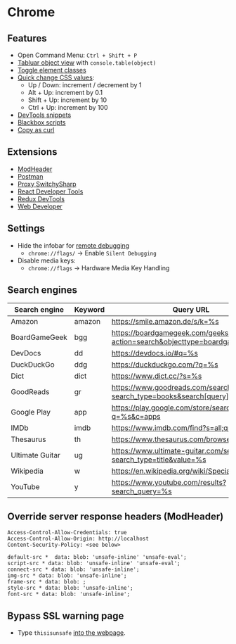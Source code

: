 # Chrome

## Features

- Open Command Menu: `Ctrl + Shift + P`
- [Tabluar object view](https://umaar.com/dev-tips/82-console-table/) with `console.table(object)`
- [Toggle element classes](https://umaar.com/dev-tips/87-toggle-element-classes/)
- [Quick change CSS values](https://umaar.com/dev-tips/37-quick-change-css-values/):
  - Up / Down: increment / decrement by 1
  - Alt + Up: increment by 0.1
  - Shift + Up: increment by 10
  - Ctrl + Up: increment by 100
- [DevTools snippets](https://umaar.com/dev-tips/141-quick-open-menu-snippets/)
- [Blackbox scripts](https://umaar.com/dev-tips/128-blackboxing/)
- [Copy as curl](https://twitter.com/adrian_philipp/status/710438593936932864)

 ## Extensions

- [ModHeader](https://chrome.google.com/webstore/detail/modheader/idgpnmonknjnojddfkpgkljpfnnfcklj)
- [Postman](https://chrome.google.com/webstore/detail/postman/fhbjgbiflinjbdggehcddcbncdddomop)
- [Proxy SwitchySharp](https://chrome.google.com/webstore/detail/proxy-switchysharp/dpplabbmogkhghncfbfdeeokoefdjegm)
- [React Developer Tools](https://chrome.google.com/webstore/detail/react-developer-tools/fmkadmapgofadopljbjfkapdkoienihi)
- [Redux DevTools](https://chrome.google.com/webstore/detail/redux-devtools/lmhkpmbekcpmknklioeibfkpmmfibljd)
- [Web Developer](https://chrome.google.com/webstore/detail/web-developer/bfbameneiokkgbdmiekhjnmfkcnldhhm)

## Settings

- Hide the infobar for [remote debugging](https://stackoverflow.com/questions/18882497/jetbrains-ide-support-extension-how-to-disable-chrome-warnings)
  - `chrome://flags/` → Enable `Silent Debugging`
- Disable media keys:
  - `chrome://flags` → Hardware Media Key Handling

## Search engines

| Search engine         | Keyword | Query URL |
| --------------------- | --------|-----------|
| Amazon                | amazon  | https://smile.amazon.de/s/k=%s                                                     |
| BoardGameGeek         | bgg     | https://boardgamegeek.com/geeksearch.php?action=search&objecttype=boardgame&q=%s   |
| DevDocs               | dd      | https://devdocs.io/#q=%s                                                           |
| DuckDuckGo            | ddg     | https://duckduckgo.com/?q=%s                                                       |
| Dict                  | dict    | https://www.dict.cc/?s=%s                                                          |
| GoodReads             | gr      | https://www.goodreads.com/search/search?search_type=books&search[query]=%s         |
| Google Play           | app     | https://play.google.com/store/search?q=%s&c=apps                                   |
| IMDb                  | imdb    | https://www.imdb.com/find?s=all;q=%s                                               |
| Thesaurus             | th      | https://www.thesaurus.com/browse/%s                                                |
| Ultimate Guitar       | ug      | https://www.ultimate-guitar.com/search.php?search_type=title&value=%s              |
| Wikipedia             | w       | https://en.wikipedia.org/wiki/Special:Search/%s                                    |
| YouTube               | y       | https://www.youtube.com/results?search_query=%s                                    |

## Override server response headers (ModHeader)

```
Access-Control-Allow-Credentials: true
Access-Control-Allow-Origin: http://localhost
Content-Security-Policy: <see below>
```

```
default-src *  data: blob: 'unsafe-inline' 'unsafe-eval';
script-src * data: blob: 'unsafe-inline' 'unsafe-eval';
connect-src * data: blob: 'unsafe-inline';
img-src * data: blob: 'unsafe-inline';
frame-src * data: blob: ;
style-src * data: blob: 'unsafe-inline';
font-src * data: blob: 'unsafe-inline';
```

## Bypass SSL warning page

- Type `thisisunsafe` [into the webpage](https://stackoverflow.com/questions/7580508/getting-chrome-to-accept-self-signed-localhost-certificate/47646463#47646463).
